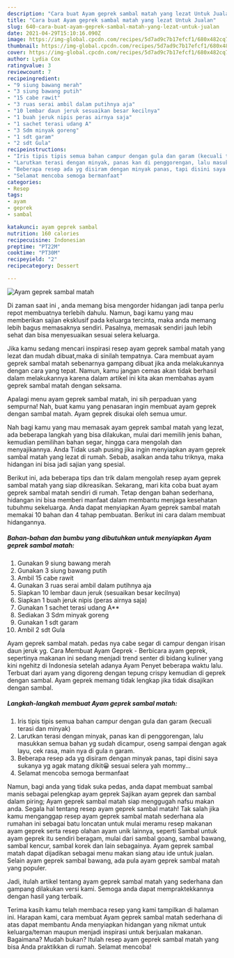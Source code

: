 ```yaml
---
description: "Cara buat Ayam geprek sambal matah yang lezat Untuk Jualan"
title: "Cara buat Ayam geprek sambal matah yang lezat Untuk Jualan"
slug: 640-cara-buat-ayam-geprek-sambal-matah-yang-lezat-untuk-jualan
date: 2021-04-29T15:10:16.090Z
image: https://img-global.cpcdn.com/recipes/5d7ad9c7b17efcf1/680x482cq70/ayam-geprek-sambal-matah-foto-resep-utama.jpg
thumbnail: https://img-global.cpcdn.com/recipes/5d7ad9c7b17efcf1/680x482cq70/ayam-geprek-sambal-matah-foto-resep-utama.jpg
cover: https://img-global.cpcdn.com/recipes/5d7ad9c7b17efcf1/680x482cq70/ayam-geprek-sambal-matah-foto-resep-utama.jpg
author: Lydia Cox
ratingvalue: 3
reviewcount: 7
recipeingredient:
- "9 siung bawang merah"
- "3 siung bawang putih"
- "15 cabe rawit"
- "3 ruas serai ambil dalam putihnya aja"
- "10 lembar daun jeruk sesuaikan besar kecilnya"
- "1 buah jeruk nipis peras airnya saja"
- "1 sachet terasi udang A"
- "3 Sdm minyak goreng"
- "1 sdt garam"
- "2 sdt Gula"
recipeinstructions:
- "Iris tipis tipis semua bahan campur dengan gula dan garam (kecuali terasi dan minyak)"
- "Larutkan terasi dengan minyak, panas kan di penggorengan, lalu masukkan semua bahan yg sudah dicampur, oseng sampai dengan agak layu, cek rasa, main nya di gula n garam."
- "Beberapa resep ada yg disiram dengan minyak panas, tapi disini saya sukanya yg agak matang dikit😀 sesuai selera yah mommy..."
- "Selamat mencoba semoga bermanfaat"
categories:
- Resep
tags:
- ayam
- geprek
- sambal

katakunci: ayam geprek sambal 
nutrition: 160 calories
recipecuisine: Indonesian
preptime: "PT22M"
cooktime: "PT30M"
recipeyield: "2"
recipecategory: Dessert

---
```



![Ayam geprek sambal matah](https://img-global.cpcdn.com/recipes/5d7ad9c7b17efcf1/680x482cq70/ayam-geprek-sambal-matah-foto-resep-utama.jpg)

Di zaman  saat ini , anda memang bisa mengorder hidangan jadi tanpa perlu repot membuatnya terlebih dahulu. Namun, bagi kamu yang mau memberikan sajian eksklusif pada keluarga tercinta, maka anda memang lebih bagus memasaknya sendiri. Pasalnya, memasak sendiri jauh lebih sehat dan bisa menyesuaikan sesuai selera keluarga.

Jika kamu sedang mencari inspirasi resep ayam geprek sambal matah yang lezat dan mudah dibuat,maka di sinilah tempatnya. Cara membuat ayam geprek sambal matah  sebenarnya gampang dibuat jika anda melakukannya dengan cara yang tepat. Namun, kamu jangan cemas akan tidak berhasil dalam melakukannya 
karena dalam artikel ini kita akan membahas ayam geprek sambal matah dengan seksama.  

Apalagi menu ayam geprek sambal matah, ini sih perpaduan yang sempurna! Nah, buat kamu yang penasaran ingin membuat ayam geprek dengan sambal matah. Ayam geprek disukai oleh semua umur.

Nah bagi kamu yang mau memasak ayam geprek sambal matah yang lezat, ada beberapa langkah yang bisa dilakukan, mulai dari memilih jenis bahan, kemudian pemilihan bahan segar, hingga cara mengolah dan menyajikannya. Anda Tidak usah pusing jika ingin menyiapkan ayam geprek sambal matah yang lezat di rumah. Sebab, asalkan anda  tahu triknya, maka hidangan ini bisa jadi sajian yang spesial.

Berikut ini, ada beberapa tips dan trik dalam mengolah resep ayam geprek sambal matah yang siap dikreasikan. Sekarang, mari kita coba buat ayam geprek sambal matah sendiri di rumah. Tetap dengan bahan sederhana, hidangan ini bisa memberi manfaat dalam membantu menjaga kesehatan tubuhmu sekeluarga. Anda dapat menyiapkan Ayam geprek sambal matah memakai 10 bahan dan 4 tahap pembuatan. Berikut ini cara dalam membuat hidangannya.

<!--inarticleads1-->

##### Bahan-bahan dan bumbu yang dibutuhkan untuk menyiapkan Ayam geprek sambal matah:

1. Gunakan 9 siung bawang merah
1. Gunakan 3 siung bawang putih
1. Ambil 15 cabe rawit
1. Gunakan 3 ruas serai ambil dalam putihnya aja
1. Siapkan 10 lembar daun jeruk (sesuaikan besar kecilnya)
1. Siapkan 1 buah jeruk nipis (peras airnya saja)
1. Gunakan 1 sachet terasi udang A**
1. Sediakan 3 Sdm minyak goreng
1. Gunakan 1 sdt garam
1. Ambil 2 sdt Gula


Ayam geprek sambal matah. pedas nya cabe segar di campur dengan irisan daun jeruk yg. Cara Membuat Ayam Geprek - Berbicara ayam geprek, sepertinya makanan ini sedang menjadi trend senter di bidang kuliner yang kini ngehitz di Indonesia setelah adanya Ayam Penyet beberapa waktu lalu. Terbuat dari ayam yang digoreng dengan tepung crispy kemudian di geprek dengan sambal. Ayam geprek memang tidak lengkap jika tidak disajikan dengan sambal. 

<!--inarticleads2-->

##### Langkah-langkah membuat Ayam geprek sambal matah:

1. Iris tipis tipis semua bahan campur dengan gula dan garam (kecuali terasi dan minyak)
1. Larutkan terasi dengan minyak, panas kan di penggorengan, lalu masukkan semua bahan yg sudah dicampur, oseng sampai dengan agak layu, cek rasa, main nya di gula n garam.
1. Beberapa resep ada yg disiram dengan minyak panas, tapi disini saya sukanya yg agak matang dikit😀 sesuai selera yah mommy...
1. Selamat mencoba semoga bermanfaat


Namun, bagi anda yang tidak suka pedas, anda dapat membuat sambal manis sebagai pelengkap ayam geprek Sajikan ayam geprek dan sambal dalam piring; Ayam geprek sambal matah siap menggugah nafsu makan anda. Segala hal tentang resep ayam geprek sambal matah! Tak salah jika kamu menganggap resep ayam geprek sambal matah sederhana ala rumahan ini sebagai batu loncatan untuk mulai meramu resep makanan ayam geprek serta resep olahan ayam unik lainnya, seperti  Sambal untuk ayam geprek itu sendiri beragam, mulai dari sambal goang, sambal bawang, sambal kencur, sambal korek dan lain sebagainya. Ayam geprek sambal matah dapat dijadikan sebagai menu makan siang atau ide untuk jualan. Selain ayam geprek sambal bawang, ada pula ayam geprek sambal matah yang populer. 

Jadi, itulah artikel tentang  ayam geprek sambal matah  yang sederhana dan gampang dilakukan versi kami. Semoga anda dapat mempraktekkannya dengan hasil yang terbaik. 

Terima kasih kamu telah membaca resep yang kami tampilkan di halaman ini. Harapan kami, cara membuat  Ayam geprek sambal matah sederhana di atas dapat membantu Anda menyiapkan hidangan yang nikmat untuk keluarga/teman maupun menjadi inspirasi untuk berjualan makanan. Bagaimana? Mudah bukan? Itulah resep ayam geprek sambal matah yang bisa Anda praktikkan di rumah. Selamat mencoba!

